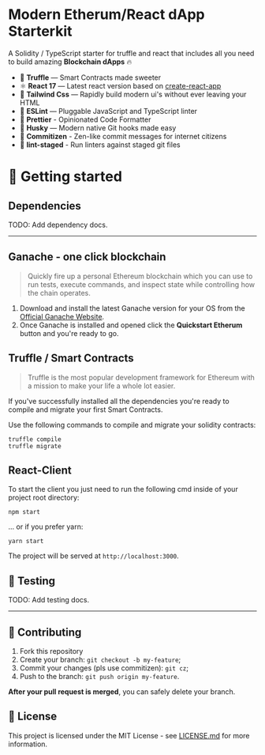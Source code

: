# Modern Etherum/React dApp Starterkit

A Solidity / TypeScript starter for truffle and react that includes all you need to build amazing **Blockchain dApps** 🔥

-   🔷 **Truffle** — Smart Contracts made sweeter
-   ⚛️ **React 17** — Latest react version based on [create-react-app](https://create-react-app.dev/docs/adding-typescript/)
-   💎 **Tailwind Css** — Rapidly build modern ui's without ever leaving your HTML
-   📏 **ESLint** — Pluggable JavaScript and TypeScript linter
-   🎨 **Prettier** - Opinionated Code Formatter
-   🐶 **Husky** — Modern native Git hooks made easy
-   📝 **Commitizen** - Zen-like commit messages for internet citizens
-   🚫 **lint-staged** - Run linters against staged git files

# 🚀 Getting started

## Dependencies

TODO: Add dependency docs.

---

## Ganache - one click blockchain

> Quickly fire up a personal Ethereum blockchain which you can use to run tests, execute commands, and inspect state while controlling how the chain operates.

1. Download and install the latest Ganache version for your OS from the [Official Ganache Website](https://www.trufflesuite.com/ganache).
2. Once Ganache is installed and opened click the **Quickstart Etherum** button and you're ready to go.

## Truffle / Smart Contracts

> Truffle is the most popular development framework for Ethereum with a mission to make your life a whole lot easier.

If you've successfully installed all the dependencies you're ready to compile and migrate your first Smart Contracts.

Use the following commands to compile and migrate your solidity contracts:

```
truffle compile
truffle migrate
```

## React-Client

To start the client you just need to run the following cmd inside of your project root directory:

```
npm start
```

... or if you prefer yarn:

```
yarn start
```

The project will be served at `http://localhost:3000`.

## 🔧 Testing

TODO: Add testing docs.

---

## 🤝 Contributing

1. Fork this repository
2. Create your branch: `git checkout -b my-feature`;
3. Commit your changes (pls use commitizen): `git cz`;
4. Push to the branch: `git push origin my-feature`.

**After your pull request is merged**, you can safely delete your branch.

## 📝 License

This project is licensed under the MIT License - see [LICENSE.md](LICENSE.md) for more information.

